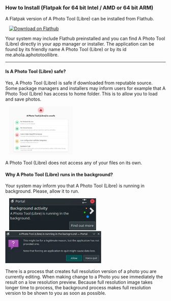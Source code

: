 ### How to Install (Flatpak for 64 bit Intel / AMD or 64 bit ARM)

A Flatpak version of A Photo Tool (Libre) can be installed from Flathub. 

&nbsp;&nbsp; <a href='https://flathub.org/apps/details/me.ahola.aphototoollibre'>
							<img width='185' alt='Download on Flathub' src='https://flathub.org/assets/badges/flathub-badge-en.png'/>
						</a>
						
Your system may include Flathub preinstalled and you can find A Photo Tool (Libre) directly in your app manager or installer. The application can be found by its friendly name A Photo Tool (Libre) or by its id me.ahola.aphototoollibre.

***

#### Is A Photo Tool (Libre) safe?

Yes, A Photo Tool (Libre) is safe if downloaded from reputable source. Some package managers and installers may inform users for example that A Photo Tool (Libre) has access to home folder. This is to allow you to load and save photos.

&nbsp;&nbsp; <img width='200' alt="Is safe" src="pics/flatpak-e1.jpg" /> 

A Photo Tool (Libre) does not access any of your files on its own. 


#### Why A Photo Tool (Libre) runs in the background?

Your system may inform you that A Photo Tool (Libre) is running in background. Please, allow it to run.

&nbsp;&nbsp; <img height='100' alt="Running in background" src="pics/flatpak-e2.jpg" /> &nbsp;&nbsp; <img height='100' alt="Please allow" src="pics/flatpak-e3.jpg" /> 
	
There is a process 	that creates full resolution version of a photo you are currently editing. When making change to a Photo
you see immediately the result on a low resolution preview. Because full resolution image takes longer time to process, 
the background process makes full resolution version to be shown to you as soon as possible. 
	
